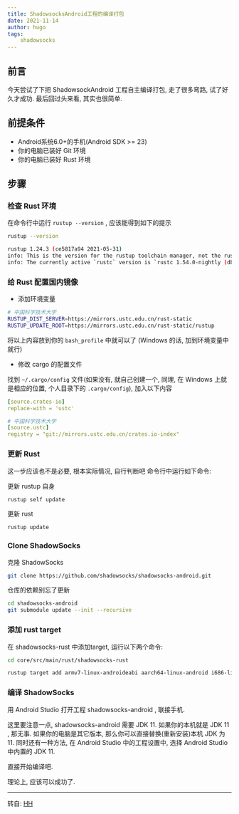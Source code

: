 ```yaml
---
title: ShadowsocksAndroid工程的编译打包
date: 2021-11-14
author: hugo
tags:
    shadowsocks
---
```


## 前言

今天尝试了下把 ShadowsockAndroid 工程自主编译打包, 走了很多弯路, 试了好久才成功. 最后回过头来看, 其实也很简单.

## 前提条件

* Android系统6.0+的手机(Android SDK >= 23)
* 你的电脑已装好 Git 环境
* 你的电脑已装好 Rust 环境

## 步骤

### 检查 Rust 环境

在命令行中运行 `rustup --version` , 应该能得到如下的提示

```bash
rustup --version

rustup 1.24.3 (ce5817a94 2021-05-31)
info: This is the version for the rustup toolchain manager, not the rustc compiler.
info: The currently active `rustc` version is `rustc 1.54.0-nightly (dbe459ded 2021-06-02)`
```

### 给 Rust 配置国内镜像

* 添加环境变量

```bash
# 中国科学技术大学
RUSTUP_DIST_SERVER=https://mirrors.ustc.edu.cn/rust-static
RUSTUP_UPDATE_ROOT=https://mirrors.ustc.edu.cn/rust-static/rustup
```

将以上内容放到你的 `bash_profile` 中就可以了 (Windows 的话, 加到环境变量中就行)

* 修改 cargo 的配置文件

找到 `~/.cargo/config` 文件(如果没有, 就自己创建一个, 同理, 在 Windows 上就是相应的位置, 个人目录下的 `.cargo/config`), 加入以下内容

```yml
[source.crates-io]
replace-with = 'ustc'

# 中国科学技术大学
[source.ustc]
registry = "git://mirrors.ustc.edu.cn/crates.io-index"
```


### 更新 Rust

这一步应该也不是必要, 根本实际情况, 自行判断吧
命令行中运行如下命令:

更新 rustup 自身
```bash
rustup self update
```

更新 rust
```bash
rustup update
```

### Clone ShadowSocks

克隆 ShadowSocks
```bash
git clone https://github.com/shadowsocks/shadowsocks-android.git
```

仓库的依赖别忘了更新
```bash
cd shadowsocks-android
git submodule update --init --recursive
```

### 添加 rust target

在 shadowsocks-rust 中添加target, 运行以下两个命令:

```bash
cd core/src/main/rust/shadowsocks-rust
```

```bash
rustup target add armv7-linux-androideabi aarch64-linux-android i686-linux-android x86_64-linux-android
```

### 编译 ShadowSocks

用 Android Studio 打开工程 shadowsocks-android , 联接手机.


这里要注意一点, shadowsocks-android 需要 JDK 11.
如果你的本机就是 JDK 11 , 那无事.
如果你的电脑是其它版本, 那么你可以直接替换(重新安装)本机 JDK 为 11.
同时还有一种方法, 在 Android Studio 中的工程设置中, 选择 Android Studio 中内置的 JDK 11.


直接开始编译吧.


理论上, 应该可以成功了.


---
转自: [HH](http://www.hugohuang.xyz/)

